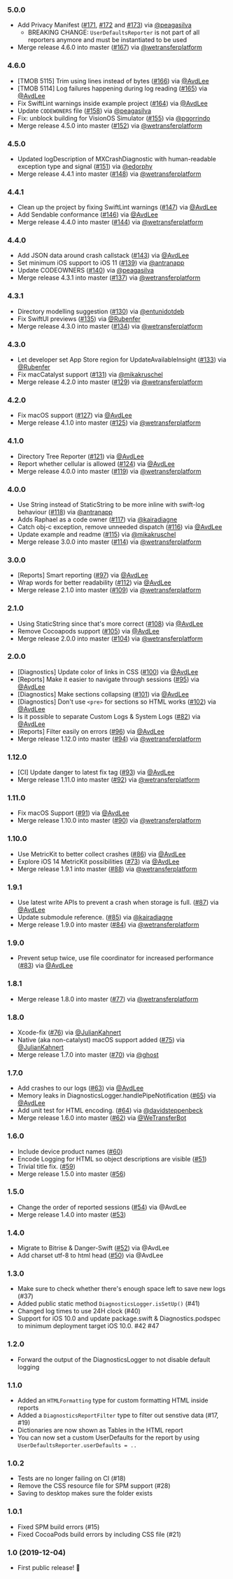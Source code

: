 ### 5.0.0
- Add Privacy Manifest ([#171](https://github.com/WeTransfer/Diagnostics/pull/171), [#172](https://github.com/WeTransfer/Diagnostics/pull/172) and [#173](https://github.com/WeTransfer/Diagnostics/pull/173)) via [@peagasilva](https://github.com/peagasilva)
  - BREAKING CHANGE: `UserDefaultsReporter` is not part of all reporters anymore and must be instantiated to be used
- Merge release 4.6.0 into master ([#167](https://github.com/WeTransfer/Diagnostics/pull/167)) via [@wetransferplatform](https://github.com/wetransferplatform)

### 4.6.0
- [TMOB 5115] Trim using lines instead of bytes ([#166](https://github.com/WeTransfer/Diagnostics/pull/166)) via [@AvdLee](https://github.com/AvdLee)
- [TMOB 5114] Log failures happening during log reading ([#165](https://github.com/WeTransfer/Diagnostics/pull/165)) via [@AvdLee](https://github.com/AvdLee)
- Fix SwiftLint warnings inside example project ([#164](https://github.com/WeTransfer/Diagnostics/pull/164)) via [@AvdLee](https://github.com/AvdLee)
- Update `CODEWONERS` file ([#158](https://github.com/WeTransfer/Diagnostics/pull/158)) via [@peagasilva](https://github.com/peagasilva)
- Fix: unblock building for VisionOS Simulator ([#155](https://github.com/WeTransfer/Diagnostics/pull/155)) via [@pgorrindo](https://github.com/pgorrindo)
- Merge release 4.5.0 into master ([#152](https://github.com/WeTransfer/Diagnostics/pull/152)) via [@wetransferplatform](https://github.com/wetransferplatform)

### 4.5.0
- Updated logDescription of MXCrashDiagnostic with human-readable exception type and signal ([#151](https://github.com/WeTransfer/Diagnostics/pull/151)) via [@edorphy](https://github.com/edorphy)
- Merge release 4.4.1 into master ([#148](https://github.com/WeTransfer/Diagnostics/pull/148)) via [@wetransferplatform](https://github.com/wetransferplatform)

### 4.4.1
- Clean up the project by fixing SwiftLint warnings ([#147](https://github.com/WeTransfer/Diagnostics/pull/147)) via [@AvdLee](https://github.com/AvdLee)
- Add Sendable conformance ([#146](https://github.com/WeTransfer/Diagnostics/pull/146)) via [@AvdLee](https://github.com/AvdLee)
- Merge release 4.4.0 into master ([#144](https://github.com/WeTransfer/Diagnostics/pull/144)) via [@wetransferplatform](https://github.com/wetransferplatform)

### 4.4.0
- Add JSON data around crash callstack ([#143](https://github.com/WeTransfer/Diagnostics/pull/143)) via [@AvdLee](https://github.com/AvdLee)
- Set minimum iOS support to iOS 11 ([#139](https://github.com/WeTransfer/Diagnostics/pull/139)) via [@antranapp](https://github.com/antranapp)
- Update CODEOWNERS ([#140](https://github.com/WeTransfer/Diagnostics/pull/140)) via [@peagasilva](https://github.com/peagasilva)
- Merge release 4.3.1 into master ([#137](https://github.com/WeTransfer/Diagnostics/pull/137)) via [@wetransferplatform](https://github.com/wetransferplatform)

### 4.3.1
- Directory modelling suggestion ([#130](https://github.com/WeTransfer/Diagnostics/pull/130)) via [@entunidotdeb](https://github.com/entunidotdeb)
- Fix SwiftUI previews ([#135](https://github.com/WeTransfer/Diagnostics/pull/135)) via [@Rubenfer](https://github.com/Rubenfer)
- Merge release 4.3.0 into master ([#134](https://github.com/WeTransfer/Diagnostics/pull/134)) via [@wetransferplatform](https://github.com/wetransferplatform)

### 4.3.0
- Let developer set App Store region for UpdateAvailableInsight ([#133](https://github.com/WeTransfer/Diagnostics/pull/133)) via [@Rubenfer](https://github.com/Rubenfer)
- Fix macCatalyst support ([#131](https://github.com/WeTransfer/Diagnostics/pull/131)) via [@mikakruschel](https://github.com/mikakruschel)
- Merge release 4.2.0 into master ([#129](https://github.com/WeTransfer/Diagnostics/pull/129)) via [@wetransferplatform](https://github.com/wetransferplatform)

### 4.2.0
- Fix macOS support ([#127](https://github.com/WeTransfer/Diagnostics/pull/127)) via [@AvdLee](https://github.com/AvdLee)
- Merge release 4.1.0 into master ([#125](https://github.com/WeTransfer/Diagnostics/pull/125)) via [@wetransferplatform](https://github.com/wetransferplatform)

### 4.1.0
- Directory Tree Reporter ([#121](https://github.com/WeTransfer/Diagnostics/pull/121)) via [@AvdLee](https://github.com/AvdLee)
- Report whether cellular is allowed ([#124](https://github.com/WeTransfer/Diagnostics/pull/124)) via [@AvdLee](https://github.com/AvdLee)
- Merge release 4.0.0 into master ([#119](https://github.com/WeTransfer/Diagnostics/pull/119)) via [@wetransferplatform](https://github.com/wetransferplatform)

### 4.0.0
- Use String instead of StaticString to be more inline with swift-log behaviour ([#118](https://github.com/WeTransfer/Diagnostics/pull/118)) via [@antranapp](https://github.com/antranapp)
- Adds Raphael as a code owner ([#117](https://github.com/WeTransfer/Diagnostics/pull/117)) via [@kairadiagne](https://github.com/kairadiagne)
- Catch obj-c exception, remove unneeded dispatch ([#116](https://github.com/WeTransfer/Diagnostics/pull/116)) via [@AvdLee](https://github.com/AvdLee)
- Update example and readme ([#115](https://github.com/WeTransfer/Diagnostics/pull/115)) via [@mikakruschel](https://github.com/mikakruschel)
- Merge release 3.0.0 into master ([#114](https://github.com/WeTransfer/Diagnostics/pull/114)) via [@wetransferplatform](https://github.com/wetransferplatform)

### 3.0.0
- [Reports] Smart reporting ([#97](https://github.com/WeTransfer/Diagnostics/issues/97)) via [@AvdLee](https://github.com/AvdLee)
- Wrap words for better readability ([#112](https://github.com/WeTransfer/Diagnostics/pull/112)) via [@AvdLee](https://github.com/AvdLee)
- Merge release 2.1.0 into master ([#109](https://github.com/WeTransfer/Diagnostics/pull/109)) via [@wetransferplatform](https://github.com/wetransferplatform)

### 2.1.0
- Using StaticString since that's more correct ([#108](https://github.com/WeTransfer/Diagnostics/pull/108)) via [@AvdLee](https://github.com/AvdLee)
- Remove Cocoapods support ([#105](https://github.com/WeTransfer/Diagnostics/pull/105)) via [@AvdLee](https://github.com/AvdLee)
- Merge release 2.0.0 into master ([#104](https://github.com/WeTransfer/Diagnostics/pull/104)) via [@wetransferplatform](https://github.com/wetransferplatform)

### 2.0.0
- [Diagnostics] Update color of links in CSS ([#100](https://github.com/WeTransfer/Diagnostics/issues/100)) via [@AvdLee](https://github.com/AvdLee)
- [Reports] Make it easier to navigate through sessions ([#95](https://github.com/WeTransfer/Diagnostics/issues/95)) via [@AvdLee](https://github.com/AvdLee)
- [Diagnostics] Make sections collapsing ([#101](https://github.com/WeTransfer/Diagnostics/issues/101)) via [@AvdLee](https://github.com/AvdLee)
- [Diagnostics] Don't use `<pre>` for sections so HTML works ([#102](https://github.com/WeTransfer/Diagnostics/issues/102)) via [@AvdLee](https://github.com/AvdLee)
- Is it possible to separate Custom Logs & System Logs ([#82](https://github.com/WeTransfer/Diagnostics/issues/82)) via [@AvdLee](https://github.com/AvdLee)
- [Reports] Filter easily on errors ([#96](https://github.com/WeTransfer/Diagnostics/issues/96)) via [@AvdLee](https://github.com/AvdLee)
- Merge release 1.12.0 into master ([#94](https://github.com/WeTransfer/Diagnostics/pull/94)) via [@wetransferplatform](https://github.com/wetransferplatform)

### 1.12.0
- [CI] Update danger to latest fix tag ([#93](https://github.com/WeTransfer/Diagnostics/pull/93)) via [@AvdLee](https://github.com/AvdLee)
- Merge release 1.11.0 into master ([#92](https://github.com/WeTransfer/Diagnostics/pull/92)) via [@wetransferplatform](https://github.com/wetransferplatform)

### 1.11.0
- Fix macOS Support ([#91](https://github.com/WeTransfer/Diagnostics/pull/91)) via [@AvdLee](https://github.com/AvdLee)
- Merge release 1.10.0 into master ([#90](https://github.com/WeTransfer/Diagnostics/pull/90)) via [@wetransferplatform](https://github.com/wetransferplatform)

### 1.10.0
- Use MetricKit to better collect crashes ([#86](https://github.com/WeTransfer/Diagnostics/issues/86)) via [@AvdLee](https://github.com/AvdLee)
- Explore iOS 14 MetricKit possibilities ([#73](https://github.com/WeTransfer/Diagnostics/issues/73)) via [@AvdLee](https://github.com/AvdLee)
- Merge release 1.9.1 into master ([#88](https://github.com/WeTransfer/Diagnostics/pull/88)) via [@wetransferplatform](https://github.com/wetransferplatform)

### 1.9.1
- Use latest write APIs to prevent a crash when storage is full. ([#87](https://github.com/WeTransfer/Diagnostics/pull/87)) via [@AvdLee](https://github.com/AvdLee)
- Update submodule reference. ([#85](https://github.com/WeTransfer/Diagnostics/pull/85)) via [@kairadiagne](https://github.com/kairadiagne)
- Merge release 1.9.0 into master ([#84](https://github.com/WeTransfer/Diagnostics/pull/84)) via [@wetransferplatform](https://github.com/wetransferplatform)

### 1.9.0
- Prevent setup twice, use file coordinator for increased performance ([#83](https://github.com/WeTransfer/Diagnostics/pull/83)) via [@AvdLee](https://github.com/AvdLee)

### 1.8.1
- Merge release 1.8.0 into master ([#77](https://github.com/WeTransfer/Diagnostics/pull/77)) via [@wetransferplatform](https://github.com/wetransferplatform)

### 1.8.0
- Xcode-fix ([#76](https://github.com/WeTransfer/Diagnostics/pull/76)) via [@JulianKahnert](https://github.com/JulianKahnert)
- Native (aka non-catalyst) macOS support added ([#75](https://github.com/WeTransfer/Diagnostics/pull/75)) via [@JulianKahnert](https://github.com/JulianKahnert)
- Merge release 1.7.0 into master ([#70](https://github.com/WeTransfer/Diagnostics/pull/70)) via [@ghost](https://github.com/ghost)

### 1.7.0
- Add crashes to our logs ([#63](https://github.com/WeTransfer/Diagnostics/issues/63)) via [@AvdLee](https://github.com/AvdLee)
- Memory leaks in DiagnosticsLogger.handlePipeNotification ([#65](https://github.com/WeTransfer/Diagnostics/issues/65)) via [@AvdLee](https://github.com/AvdLee)
- Add unit test for HTML encoding. ([#64](https://github.com/WeTransfer/Diagnostics/pull/64)) via [@davidsteppenbeck](https://github.com/davidsteppenbeck)
- Merge release 1.6.0 into master ([#62](https://github.com/WeTransfer/Diagnostics/pull/62)) via [@WeTransferBot](https://github.com/WeTransferBot)

### 1.6.0
- Include device product names ([#60](https://github.com/WeTransfer/Diagnostics/issues/60))
- Encode Logging for HTML so object descriptions are visible ([#51](https://github.com/WeTransfer/Diagnostics/issues/51))
- Trivial title fix. ([#59](https://github.com/WeTransfer/Diagnostics/pull/59))
- Merge release 1.5.0 into master ([#56](https://github.com/WeTransfer/Diagnostics/pull/56))

### 1.5.0
- Change the order of reported sessions ([#54](https://github.com/WeTransfer/Diagnostics/issues/54)) via @AvdLee
- Merge release 1.4.0 into master ([#53](https://github.com/WeTransfer/Diagnostics/pull/53))

### 1.4.0
- Migrate to Bitrise & Danger-Swift ([#52](https://github.com/WeTransfer/Diagnostics/pull/52)) via @AvdLee
- Add charset utf-8 to html head ([#50](https://github.com/WeTransfer/Diagnostics/pull/50)) via @AvdLee

### 1.3.0
- Make sure to check whether there's enough space left to save new logs (#37)
- Added public static method  `DiagnosticsLogger.isSetUp()` (#41)
- Changed log times to use 24H clock (#40)
- Support for iOS 10.0 and update package.swift & Diagnostics.podspec to minimum deployment target iOS 10.0. #42 #47

### 1.2.0
- Forward the output of the DiagnosticsLogger to not disable default logging

### 1.1.0
- Added an `HTMLFormatting` type for custom formatting HTML inside reports
- Added a `DiagnosticsReportFilter` type to filter out senstive data (#17, #19)
- Dictionaries are now shown as Tables in the HTML report
- You can now set a custom UserDefaults for the report by using `UserDefaultsReporter.userDefaults = ..`

### 1.0.2
- Tests are no longer failing on CI (#18)
- Remove the CSS resource file for SPM support (#28)
- Saving to desktop makes sure the folder exists

### 1.0.1
- Fixed SPM build errors (#15)
- Fixed CocoaPods build errors by including CSS file (#21)

### 1.0 (2019-12-04)

- First public release! 🎉

